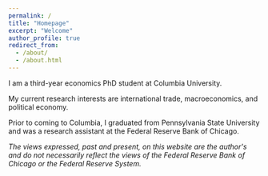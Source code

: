 ```yaml
---
permalink: /
title: "Homepage"
excerpt: "Welcome"
author_profile: true
redirect_from: 
  - /about/
  - /about.html
---
```


I am a third-year economics PhD student at Columbia University. 

My current research interests are international trade, macroeconomics, and political economy. 

Prior to coming to Columbia, I graduated from Pennsylvania State University and was a research assistant at the Federal Reserve Bank of Chicago. 

*The views expressed, past and present, on this website are the author's and do not necessarily reflect the views of the Federal Reserve Bank of Chicago or the Federal Reserve System.*


